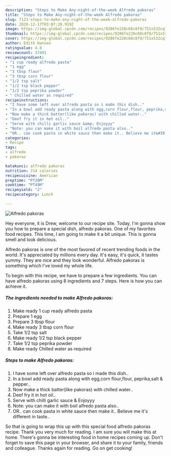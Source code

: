 ```yaml
---
description: "Steps to Make Any-night-of-the-week Alfredo pakoras"
title: "Steps to Make Any-night-of-the-week Alfredo pakoras"
slug: 7123-steps-to-make-any-night-of-the-week-alfredo-pakoras
date: 2020-12-17T03:07:28.919Z
image: https://img-global.cpcdn.com/recipes/9286fe220c68c8f9/751x532cq70/alfredo-pakoras-recipe-main-photo.jpg
thumbnail: https://img-global.cpcdn.com/recipes/9286fe220c68c8f9/751x532cq70/alfredo-pakoras-recipe-main-photo.jpg
cover: https://img-global.cpcdn.com/recipes/9286fe220c68c8f9/751x532cq70/alfredo-pakoras-recipe-main-photo.jpg
author: Edith Hansen
ratingvalue: 4.8
reviewcount: 37491
recipeingredient:
- "1 cup ready alfredo pasta"
- "1 egg"
- "3 tbsp flour"
- "3 tbsp corn flour"
- "1/2 tsp salt"
- "1/2 tsp black pepper"
- "1/2 tsp peprika powder"
- " Chilled water as required"
recipeinstructions:
- "I have some left over alfredo pasta so i made this dish.."
- "In a bowl add ready pasta along with egg,corn flour,flour, peprika,salt &amp; pepper.."
- "Now make a thick batter(like pakoras) with chilled water.."
- "Deef fry it in hot oil.."
- "Serve with chilli garlic sauce &amp; Enjoyyy"
- "Note: you can make it with boil alfredo pasta also.."
- "OR.. can cook pasta in white sauce then make it.. Believe me it&#39;s different in taste.."
categories:
- Recipe
tags:
- alfredo
- pakoras

katakunci: alfredo pakoras 
nutrition: 214 calories
recipecuisine: American
preptime: "PT20M"
cooktime: "PT49M"
recipeyield: "2"
recipecategory: Lunch

---
```



![Alfredo pakoras](https://img-global.cpcdn.com/recipes/9286fe220c68c8f9/751x532cq70/alfredo-pakoras-recipe-main-photo.jpg)

Hey everyone, it is Drew, welcome to our recipe site. Today, I'm gonna show you how to prepare a special dish, alfredo pakoras. One of my favorites food recipes. This time, I am going to make it a bit unique. This is gonna smell and look delicious.



Alfredo pakoras is one of the most favored of recent trending foods in the world. It's appreciated by millions every day. It's easy, it's quick, it tastes yummy. They are nice and they look wonderful. Alfredo pakoras is something which I've loved my whole life.


To begin with this recipe, we have to prepare a few ingredients. You can have alfredo pakoras using 8 ingredients and 7 steps. Here is how you can achieve it.

<!--inarticleads1-->

##### The ingredients needed to make Alfredo pakoras:

1. Make ready 1 cup ready alfredo pasta
1. Prepare 1 egg
1. Prepare 3 tbsp flour
1. Make ready 3 tbsp corn flour
1. Take 1/2 tsp salt
1. Make ready 1/2 tsp black pepper
1. Take 1/2 tsp peprika powder
1. Make ready  Chilled water as required




<!--inarticleads2-->

##### Steps to make Alfredo pakoras:

1. I have some left over alfredo pasta so i made this dish..
1. In a bowl add ready pasta along with egg,corn flour,flour, peprika,salt &amp; pepper..
1. Now make a thick batter(like pakoras) with chilled water..
1. Deef fry it in hot oil..
1. Serve with chilli garlic sauce &amp; Enjoyyy
1. Note: you can make it with boil alfredo pasta also..
1. OR.. can cook pasta in white sauce then make it.. Believe me it&#39;s different in taste..




So that is going to wrap this up with this special food alfredo pakoras recipe. Thank you very much for reading. I am sure you will make this at home. There's gonna be interesting food in home recipes coming up. Don't forget to save this page in your browser, and share it to your family, friends and colleague. Thanks again for reading. Go on get cooking!
